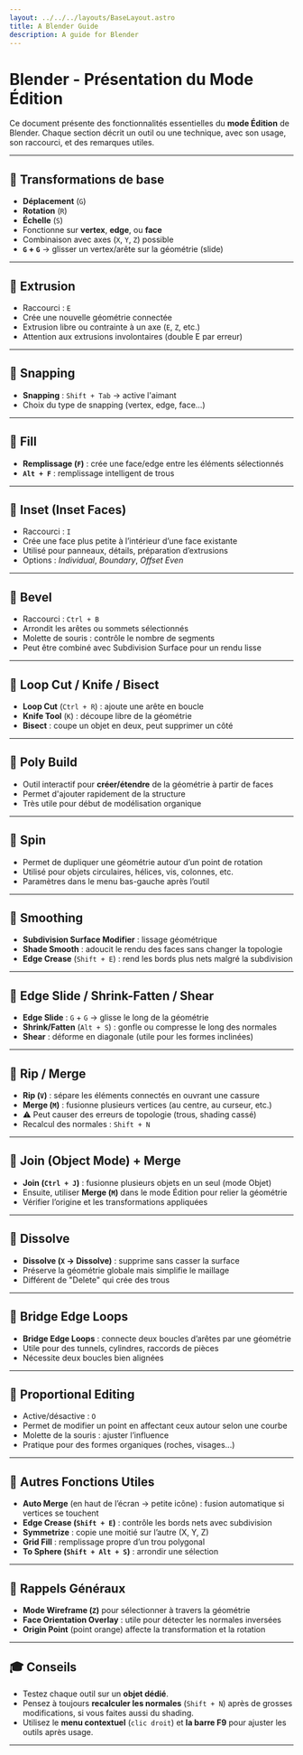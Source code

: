 ```yaml
---
layout: ../../../layouts/BaseLayout.astro
title: A Blender Guide
description: A guide for Blender
---
```


# Blender - Présentation du Mode Édition

Ce document présente des fonctionnalités essentielles du **mode Édition** de Blender. Chaque section décrit un outil ou une technique, avec son usage, son raccourci, et des remarques utiles.

---

## 🔹 Transformations de base

- **Déplacement** (`G`)
- **Rotation** (`R`)
- **Échelle** (`S`)
- Fonctionne sur **vertex**, **edge**, ou **face**
- Combinaison avec axes (`X`, `Y`, `Z`) possible
- **`G` + `G`** → glisser un vertex/arête sur la géométrie (slide)

---

## 🔹 Extrusion

- Raccourci : `E`
- Crée une nouvelle géométrie connectée
- Extrusion libre ou contrainte à un axe (`E`, `Z`, etc.)
- Attention aux extrusions involontaires (double E par erreur)

---

## 🔹 Snapping

- **Snapping** : `Shift + Tab` → active l'aimant
- Choix du type de snapping (vertex, edge, face…)

---

## 🔹 Fill

- **Remplissage (`F`)** : crée une face/edge entre les éléments sélectionnés
- **`Alt + F`** : remplissage intelligent de trous

---

## 🔹 Inset (Inset Faces)

- Raccourci : `I`
- Crée une face plus petite à l’intérieur d’une face existante
- Utilisé pour panneaux, détails, préparation d’extrusions
- Options : *Individual*, *Boundary*, *Offset Even*

---

## 🔹 Bevel

- Raccourci : `Ctrl + B`
- Arrondit les arêtes ou sommets sélectionnés
- Molette de souris : contrôle le nombre de segments
- Peut être combiné avec Subdivision Surface pour un rendu lisse

---

## 🔹 Loop Cut / Knife / Bisect

- **Loop Cut** (`Ctrl + R`) : ajoute une arête en boucle
- **Knife Tool** (`K`) : découpe libre de la géométrie
- **Bisect** : coupe un objet en deux, peut supprimer un côté

---

## 🔹 Poly Build

- Outil interactif pour **créer/étendre** de la géométrie à partir de faces
- Permet d'ajouter rapidement de la structure
- Très utile pour début de modélisation organique

---

## 🔹 Spin

- Permet de dupliquer une géométrie autour d’un point de rotation
- Utilisé pour objets circulaires, hélices, vis, colonnes, etc.
- Paramètres dans le menu bas-gauche après l’outil

---

## 🔹 Smoothing

- **Subdivision Surface Modifier** : lissage géométrique
- **Shade Smooth** : adoucit le rendu des faces sans changer la topologie
- **Edge Crease** (`Shift + E`) : rend les bords plus nets malgré la subdivision

---

## 🔹 Edge Slide / Shrink-Fatten / Shear

- **Edge Slide** : `G` + `G` → glisse le long de la géométrie
- **Shrink/Fatten** (`Alt + S`) : gonfle ou compresse le long des normales
- **Shear** : déforme en diagonale (utile pour les formes inclinées)

---

## 🔹 Rip / Merge

- **Rip (`V`)** : sépare les éléments connectés en ouvrant une cassure
- **Merge (`M`)** : fusionne plusieurs vertices (au centre, au curseur, etc.)
- ⚠ Peut causer des erreurs de topologie (trous, shading cassé)
- Recalcul des normales : `Shift + N`

---

## 🔹 Join (Object Mode) + Merge

- **Join (`Ctrl + J`)** : fusionne plusieurs objets en un seul (mode Objet)
- Ensuite, utiliser **Merge (`M`)** dans le mode Édition pour relier la géométrie
- Vérifier l’origine et les transformations appliquées

---

## 🔹 Dissolve

- **Dissolve (`X` → Dissolve)** : supprime sans casser la surface
- Préserve la géométrie globale mais simplifie le maillage
- Différent de "Delete" qui crée des trous

---

## 🔹 Bridge Edge Loops

- **Bridge Edge Loops** : connecte deux boucles d’arêtes par une géométrie
- Utile pour des tunnels, cylindres, raccords de pièces
- Nécessite deux boucles bien alignées

---

## 🔹 Proportional Editing

- Active/désactive : `O`
- Permet de modifier un point en affectant ceux autour selon une courbe
- Molette de la souris : ajuster l’influence
- Pratique pour des formes organiques (roches, visages...)

---

## 🔸 Autres Fonctions Utiles

- **Auto Merge** (en haut de l’écran → petite icône) : fusion automatique si vertices se touchent
- **Edge Crease (`Shift + E`)** : contrôle les bords nets avec subdivision
- **Symmetrize** : copie une moitié sur l’autre (X, Y, Z)
- **Grid Fill** : remplissage propre d’un trou polygonal
- **To Sphere (`Shift + Alt + S`)** : arrondir une sélection

---

## 📌 Rappels Généraux

- **Mode Wireframe (`Z`)** pour sélectionner à travers la géométrie
- **Face Orientation Overlay** : utile pour détecter les normales inversées
- **Origin Point** (point orange) affecte la transformation et la rotation

---

## 🎓 Conseils

- Testez chaque outil sur un **objet dédié**.
- Pensez à toujours **recalculer les normales** (`Shift + N`) après de grosses modifications, si vous faites aussi du shading.
- Utilisez le **menu contextuel** (`clic droit`) et **la barre F9** pour ajuster les outils après usage.

---